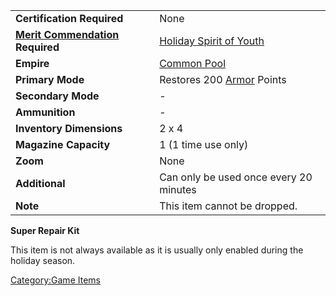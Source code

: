 |                                                                     |                                                                  |
| ------------------------------------------------------------------- | ---------------------------------------------------------------- |
| **Certification Required**                                          | None                                                             |
| **[Merit Commendation](Merit_Commendation.md) Required** | [Holiday Spirit of Youth](Holiday_Spirit_of_Youth.md) |
| **Empire**                                                          | [Common Pool](Common_Pool.md)                         |
| **Primary Mode**                                                    | Restores 200 [Armor](Armor.md) Points                 |
| **Secondary Mode**                                                  | \-                                                               |
| **Ammunition**                                                      | \-                                                               |
| **Inventory Dimensions**                                            | 2 x 4                                                            |
| **Magazine Capacity**                                               | 1 (1 time use only)                                              |
| **Zoom**                                                            | None                                                             |
| **Additional**                                                      | Can only be used once every 20 minutes                           |
| **Note**                                                            | This item cannot be dropped.                                     |

**Super Repair Kit**

This item is not always available as it is usually only enabled during
the holiday season.

[Category:Game Items](Category:Game_Items.md)
